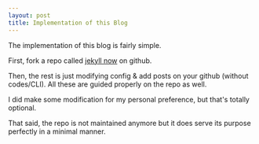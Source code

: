 ```yaml
---
layout: post
title: Implementation of this Blog
---
```


The implementation of this blog is fairly simple.  
  
First, fork a repo called [jekyll now](https://github.com/barryclark/jekyll-now) on github.  
  
Then, the rest is just modifying config & add posts on your github (without codes/CLI). All these are guided properly on the repo as well.  
  
I did make some modification for my personal preference, but that's totally optional.  
  
That said, the repo is not maintained anymore but it does serve its purpose perfectly in a minimal manner.
